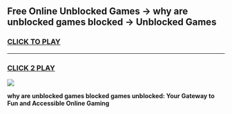 
## Free Online Unblocked Games → why are unblocked games blocked → Unblocked Games
<h3>
<a href="https://premium.freeplayer.one?title=why_are_unblocked_games_blocked&ref=21F">CLICK TO PLAY</a></h3>
<hr>

<h3>
<a href="https://premium.freeplayer.one?title=why_are_unblocked_games_blocked&ref=21F">CLICK 2 PLAY</a>
  
</h3>

<a href="https://premium.freeplayer.one?title=why_are_unblocked_games_blocked&ref=21F/"><img src="https://clearcache.store/games.png"></a>


**why are unblocked games blocked games unblocked: Your Gateway to Fun and Accessible Online Gaming**
